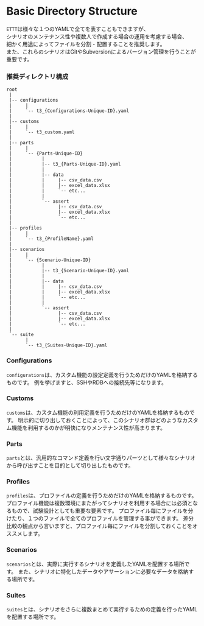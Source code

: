 # Basic Directory Structure
`ETTT`は様々な１つのYAMLで全てを表すこともできますが、  
シナリオのメンテナンス性や複数人で作成する場合の運用を考慮する場合、  
細かく用途によってファイルを分割・配置することを推奨します。  
また、これらのシナリオはGitやSubversionによるバージョン管理を行うことが重要です。

### 推奨ディレクトリ構成
```
root
 |
 |-- configurations
 |     |
 |     `-- t3_{Configurations-Unique-ID}.yaml
 |
 |-- customs
 |     |
 |     `-- t3_custom.yaml
 |
 |-- parts
 |     |
 |     `-- {Parts-Unique-ID}
 |           |
 |           |-- t3_{Parts-Unique-ID}.yaml
 |           |
 |           |-- data
 |           |     |-- csv_data.csv
 |           |     |-- excel_data.xlsx
 |           |     `-- etc...
 |           |
 |           `-- assert
 |                 |-- csv_data.csv
 |                 |-- excel_data.xlsx
 |                 `-- etc...
 |
 |-- profiles
 |     |
 |     `-- t3_{ProfileName}.yaml
 |
 |-- scenarios
 |     |
 |     `-- {Scenario-Unique-ID}
 |           |
 |           |-- t3_{Scenario-Unique-ID}.yaml
 |           |
 |           |-- data
 |           |     |-- csv_data.csv
 |           |     |-- excel_data.xlsx
 |           |     `-- etc...
 |           |
 |           `-- assert
 |                 |-- csv_data.csv
 |                 |-- excel_data.xlsx
 |                 `-- etc...
 |
 `-- suite
       |
       `-- t3_{Suites-Unique-ID}.yaml

```

### Configurations
`configurations`は、カスタム機能の設定定義を行うためだけのYAMLを格納するものです。
例を挙げますと、SSHやRDBへの接続先等になります。

### Customs
`customs`は、カスタム機能の利用定義を行うためだけのYAMLを格納するものです。
明示的に切り出しておくことによって、このシナリオ群はどのようなカスタム機能を利用するのかが明快になりメンテナンス性が高まります。

### Parts
`parts`とは、汎用的なコマンド定義を行い文字通りパーツとして様々なシナリオから呼び出すことを目的として切り出したものです。

### Profiles
`profiles`は、プロファイルの定義を行うためだけのYAMLを格納するものです。
プロファイル機能は複数環境にまたがってシナリオを利用する場合には必須となるもので、試験設計としても重要な要素です。
プロファイル毎にファイルを分けたり、１つのファイルで全てのプロファイルを管理する事ができます。
差分比較の観点から言いますと、プロファイル毎にファイルを分割しておくことをオススメします。

### Scenarios
`scenarios`とは、実際に実行するシナリオを定義したYAMLを配置する場所です。
また、シナリオに特化したデータやアサーションに必要なデータを格納する場所です。

### Suites
`suites`とは、シナリオをさらに複数まとめて実行するための定義を行ったYAMLを配置する場所です。
